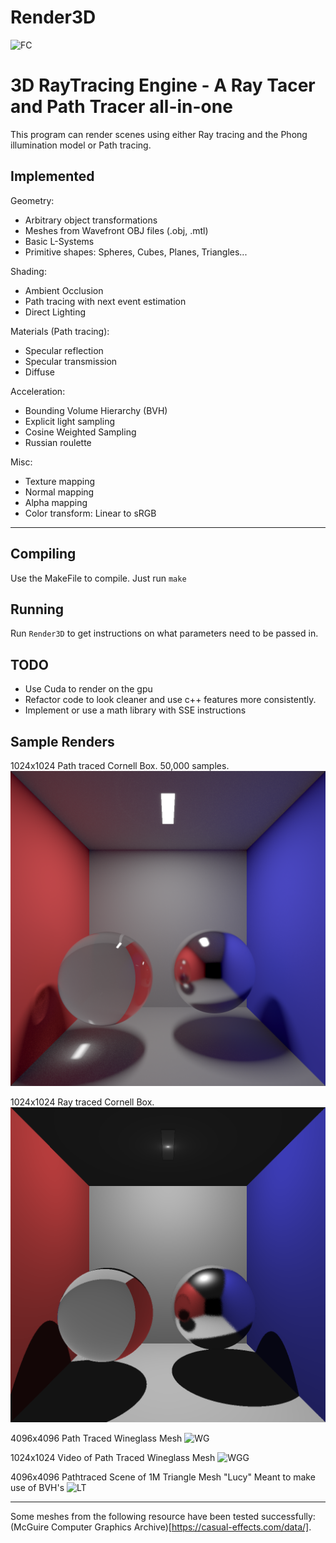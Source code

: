 # Render3D
![FC]

3D RayTracing Engine - A Ray Tacer and Path Tracer all-in-one
===
This program can render scenes using either Ray tracing and the Phong illumination model or Path tracing.

## Implemented

Geometry:
- Arbitrary object transformations
- Meshes from Wavefront OBJ files (.obj, .mtl)
- Basic L-Systems
- Primitive shapes: Spheres, Cubes, Planes, Triangles...

Shading:
- Ambient Occlusion
- Path tracing with next event estimation
- Direct Lighting

Materials (Path tracing):
- Specular reflection
- Specular transmission
- Diffuse

Acceleration:
- Bounding Volume Hierarchy (BVH)
- Explicit light sampling
- Cosine Weighted Sampling
- Russian roulette

Misc:
- Texture mapping
- Normal mapping
- Alpha mapping
- Color transform: Linear to sRGB

---
Compiling
---
Use the MakeFile to compile.
Just run `make`

Running
---
 Run `Render3D` to get instructions on what parameters need to be passed in.

TODO
---
- Use Cuda to render on the gpu
- Refactor code to look cleaner and use c++ features more consistently.
- Implement or use a math library with SSE instructions

Sample Renders
---

1024x1024 Path traced Cornell Box. 50,000 samples.
![PT] 

1024x1024 Ray traced Cornell Box.
![RT]

4096x4096 Path Traced Wineglass Mesh
![WG]

1024x1024 Video of Path Traced Wineglass Mesh
![WGG]

4096x4096 Pathtraced Scene of 1M Triangle Mesh \"Lucy\"
Meant to make use of BVH's
![LT]

---

Some meshes from the following resource have been tested successfully: (McGuire Computer Graphics Archive)[https://casual-effects.com/data/].


[FC]: https://github.com/SilviuDraghici/Render3D/raw/master/output/fancy_apartment/fancy_kitchen.png "This is my favorite render so far!"

[PT]: https://github.com/SilviuDraghici/Render3D/raw/master/output/Cornell_Box_50k.png "This looks no better than at 20,000 samples. ¯\\_( ツ )_/¯ "

[RT]: https://github.com/SilviuDraghici/Render3D/raw/master/output/Cornell_Box_rt.png "This is a little less feature-full"

[WG]: https://github.com/SilviuDraghici/Render3D/raw/master/output/wineglass.png

[WGG]: https://github.com/SilviuDraghici/Render3D/raw/master/output/wineglass.gif

[LT]: https://github.com/SilviuDraghici/Render3D/raw/master/output/Lucy_brings_flowers.png "She is holding a simple L-system generated flower bouquet"